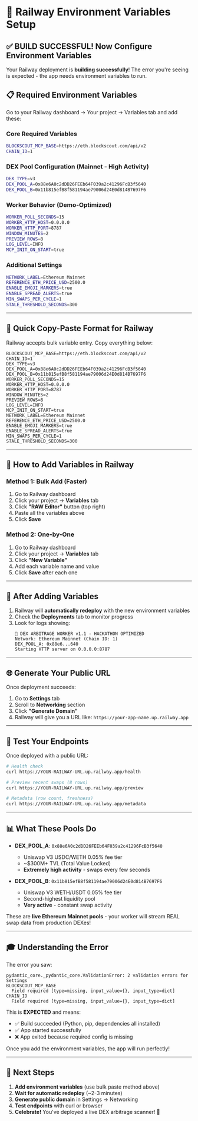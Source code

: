 # 🚀 Railway Environment Variables Setup

## ✅ BUILD SUCCESSFUL! Now Configure Environment Variables

Your Railway deployment is **building successfully**! The error you're seeing is expected - the app needs environment variables to run.

## 📋 Required Environment Variables

Go to your Railway dashboard → Your project → Variables tab and add these:

### **Core Required Variables**

```bash
BLOCKSCOUT_MCP_BASE=https://eth.blockscout.com/api/v2
CHAIN_ID=1
```

### **DEX Pool Configuration (Mainnet - High Activity)**

```bash
DEX_TYPE=v3
DEX_POOL_A=0x88e6A0c2dDD26FEEb64F039a2c41296FcB3f5640
DEX_POOL_B=0x11b815efB8f581194ae79006d24E0d814B7697F6
```

### **Worker Behavior (Demo-Optimized)**

```bash
WORKER_POLL_SECONDS=15
WORKER_HTTP_HOST=0.0.0.0
WORKER_HTTP_PORT=8787
WINDOW_MINUTES=2
PREVIEW_ROWS=8
LOG_LEVEL=INFO
MCP_INIT_ON_START=true
```

### **Additional Settings**

```bash
NETWORK_LABEL=Ethereum Mainnet
REFERENCE_ETH_PRICE_USD=2500.0
ENABLE_EMOJI_MARKERS=true
ENABLE_SPREAD_ALERTS=true
MIN_SWAPS_PER_CYCLE=1
STALE_THRESHOLD_SECONDS=300
```

---

## 🎯 Quick Copy-Paste Format for Railway

Railway accepts bulk variable entry. Copy everything below:

```
BLOCKSCOUT_MCP_BASE=https://eth.blockscout.com/api/v2
CHAIN_ID=1
DEX_TYPE=v3
DEX_POOL_A=0x88e6A0c2dDD26FEEb64F039a2c41296FcB3f5640
DEX_POOL_B=0x11b815efB8f581194ae79006d24E0d814B7697F6
WORKER_POLL_SECONDS=15
WORKER_HTTP_HOST=0.0.0.0
WORKER_HTTP_PORT=8787
WINDOW_MINUTES=2
PREVIEW_ROWS=8
LOG_LEVEL=INFO
MCP_INIT_ON_START=true
NETWORK_LABEL=Ethereum Mainnet
REFERENCE_ETH_PRICE_USD=2500.0
ENABLE_EMOJI_MARKERS=true
ENABLE_SPREAD_ALERTS=true
MIN_SWAPS_PER_CYCLE=1
STALE_THRESHOLD_SECONDS=300
```

---

## 📍 How to Add Variables in Railway

### Method 1: Bulk Add (Faster)
1. Go to Railway dashboard
2. Click your project → **Variables** tab
3. Click **"RAW Editor"** button (top right)
4. Paste all the variables above
5. Click **Save**

### Method 2: One-by-One
1. Go to Railway dashboard
2. Click your project → **Variables** tab
3. Click **"New Variable"**
4. Add each variable name and value
5. Click **Save** after each one

---

## 🔄 After Adding Variables

1. Railway will **automatically redeploy** with the new environment variables
2. Check the **Deployments** tab to monitor progress
3. Look for logs showing:
   ```
   🚀 DEX ARBITRAGE WORKER v1.1 - HACKATHON OPTIMIZED
   Network: Ethereum Mainnet (Chain ID: 1)
   DEX_POOL_A: 0x88e6...640
   Starting HTTP server on 0.0.0.0:8787
   ```

---

## 🌐 Generate Your Public URL

Once deployment succeeds:

1. Go to **Settings** tab
2. Scroll to **Networking** section
3. Click **"Generate Domain"**
4. Railway will give you a URL like: `https://your-app-name.up.railway.app`

---

## 🧪 Test Your Endpoints

Once deployed with a public URL:

```bash
# Health check
curl https://YOUR-RAILWAY-URL.up.railway.app/health

# Preview recent swaps (8 rows)
curl https://YOUR-RAILWAY-URL.up.railway.app/preview

# Metadata (row count, freshness)
curl https://YOUR-RAILWAY-URL.up.railway.app/metadata
```

---

## 📊 What These Pools Do

- **DEX_POOL_A**: `0x88e6A0c2dDD26FEEb64F039a2c41296FcB3f5640`
  - Uniswap V3 USDC/WETH 0.05% fee tier
  - ~$300M+ TVL (Total Value Locked)
  - **Extremely high activity** - swaps every few seconds

- **DEX_POOL_B**: `0x11b815efB8f581194ae79006d24E0d814B7697F6`
  - Uniswap V3 WETH/USDT 0.05% fee tier
  - Second-highest liquidity pool
  - **Very active** - constant swap activity

These are **live Ethereum Mainnet pools** - your worker will stream REAL swap data from production DEXes!

---

## 🎓 Understanding the Error

The error you saw:
```
pydantic_core._pydantic_core.ValidationError: 2 validation errors for Settings
BLOCKSCOUT_MCP_BASE
  Field required [type=missing, input_value={}, input_type=dict]
CHAIN_ID
  Field required [type=missing, input_value={}, input_type=dict]
```

This is **EXPECTED** and means:
- ✅ Build succeeded (Python, pip, dependencies all installed)
- ✅ App started successfully
- ❌ App exited because required config is missing

Once you add the environment variables, the app will run perfectly!

---

## 🎉 Next Steps

1. **Add environment variables** (use bulk paste method above)
2. **Wait for automatic redeploy** (~2-3 minutes)
3. **Generate public domain** in Settings → Networking
4. **Test endpoints** with curl or browser
5. **Celebrate!** You've deployed a live DEX arbitrage scanner! 🚀

